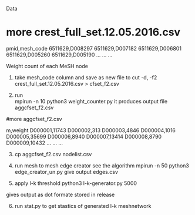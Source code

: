 Data
# more crest_full_set.12.05.2016.csv
pmid,mesh_code
6511629,D008297
6511629,D007182
6511629,D006801
6511629,D005260
6511629,D005190
...
...
...


Weight count of each MeSH node
1. take mesh_code column and save as new file to 
cut -d, -f2 crest_full_set.12.05.2016.csv > cfset_f2.csv 

2. run  
mpirun -n 10 python3 weight_counter.py it produces output file aggcfset_f2.csv

#more aggcfset_f2.csv 

m,weight
D000001,11743
D000002,313
D000003,4846
D000004,1016
D000005,35699
D000006,8940
D000007,13414
D000008,8790
D000009,10432
...
...
...


3. cp aggcfset_f2.csv  nodelist.csv

4. run mesh to mesh edge creator see the algorithm 
mpirun -n 50 python3 edge_creator_un.py 
give output edges.csv

5. apply l-k threshold 
python3 l-k-generator.py 5000 

gives output as dot formate stored in release 


6. run stat.py to get stastics of generated l-k meshnetwork









